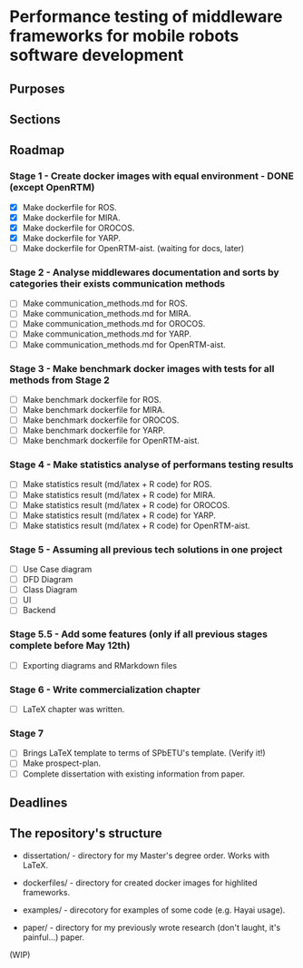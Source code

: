 # Performance testing of  middleware frameworks for mobile robots software development

## Purposes

## Sections

## Roadmap

### Stage 1 - Create docker images with equal environment -  DONE (except OpenRTM)
- [x] Make dockerfile for ROS.
- [x] Make dockerfile for MIRA.
- [x] Make dockerfile for OROCOS.
- [x] Make dockerfile for YARP.
- [ ] Make dockerfile for OpenRTM-aist. (waiting for docs, later)

### Stage 2 - Analyse middlewares documentation and sorts by categories their exists communication methods
- [ ] Make communication_methods.md for ROS.
- [ ] Make communication_methods.md for MIRA.
- [ ] Make communication_methods.md for OROCOS.
- [ ] Make communication_methods.md for YARP.
- [ ] Make communication_methods.md for OpenRTM-aist.

### Stage 3 - Make benchmark docker images with tests for all methods from Stage 2
- [ ] Make benchmark dockerfile for ROS.
- [ ] Make benchmark dockerfile for MIRA.
- [ ] Make benchmark dockerfile for OROCOS.
- [ ] Make benchmark dockerfile for YARP.
- [ ] Make benchmark dockerfile for OpenRTM-aist.

### Stage 4 - Make statistics analyse of performans testing results
- [ ] Make statistics result (md/latex + R code) for ROS.
- [ ] Make statistics result (md/latex + R code) for MIRA.
- [ ] Make statistics result (md/latex + R code) for OROCOS.
- [ ] Make statistics result (md/latex + R code) for YARP.
- [ ] Make statistics result (md/latex + R code) for OpenRTM-aist.

### Stage 5 - Assuming all previous tech solutions in one project
- [ ] Use Case diagram
- [ ] DFD Diagram
- [ ] Class Diagram
- [ ] UI
- [ ] Backend

### Stage 5.5 - Add some features (only if all previous stages complete before May 12th)
- [ ] Exporting diagrams and RMarkdown files

### Stage 6 - Write commercialization chapter
- [ ] LaTeX chapter was written.

### Stage 7
- [ ] Brings LaTeX template to terms of SPbETU's template. (Verify it!)
- [ ] Make prospect-plan.
- [ ] Complete dissertation with existing information from paper.

## Deadlines


## The repository's structure

- dissertation/ - directory for my Master's degree order. Works with LaTeX.

- dockerfiles/  - directory for created docker images for highlited frameworks.

- examples/ - direcotory for examples of some code (e.g. Hayai usage).

- paper/ - directory for my previously wrote research (don't laught, it's painful...) paper.

(WIP)
